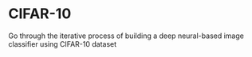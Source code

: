 # CIFAR-10
Go through the iterative process of building a deep neural-based image classifier using CIFAR-10 dataset
